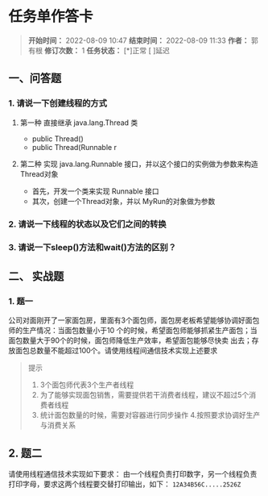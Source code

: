 [//]: # (注释
  Date: 2022-08-09 11:32:41
  LastEditors: gyg
  LastEditTime: 2022-08-09 11:41:39
  FilePath: \note\markdown\郭有根-第二十三章作业.md
)

# 任务单作答卡

>**开始时间：** 2022-08-09 10:47 **结束时间：** 2022-08-09 11:33
**作者：** 郭有根 **修订次数：** 1 **任务状态：** [*]正常 [ ]延迟

## 一、问答题

### 1. 请说一下创建线程的方式

1. 第一种 直接继承 java.lang.Thread 类

   - public Thread()
   - public Thread(Runnable r

2. 第二种 实现 java.lang.Runnable 接口，并以这个接口的实例做为参数来构造 Thread对象

   - 首先，开发一个类来实现 Runnable 接口
   - 其次，创建一个Thread对象，并以 MyRun的对象做为参数

### 2. 请说一下线程的状态以及它们之间的转换

### 3. 请说一下sleep()方法和wait()方法的区别？

## 二、 实战题

### 1. 题一

公司对面刚开了一家面包房，里面有3个面包师，面包房老板希望能够协调好面包师的生产情况：当面包数量小于10
个的时候，希望面包师能够抓紧生产面包；当面包数量大于90个的时候，面包师降低生产效率，希望面包能够尽快卖
出去；存放面包总数量不能超过100个。请使用线程间通信技术实现上述要求

> 提示
>
> 1. 3个面包师代表3个生产者线程
> 2. 为了能够实现面包销售，需要提供若干消费者线程，建议不超过5个消费者线程
> 3. 统计面包数量的时候，需要对容器进行同步操作
> 4.按照要求协调好生产与消费关系

## 2. 题二

请使用线程通信技术实现如下要求：
由一个线程负责打印数字，另一个线程负责打印字母，要求这两个线程要交替打印输出，如下：
`12A34B56C.....2526Z`

